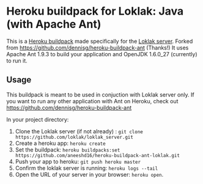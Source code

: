 Heroku buildpack for Loklak: Java (with Apache Ant)
===================================================

This is a [Heroku buildpack](http://devcenter.heroku.com/articles/buildpack) made specifically for the [Loklak server](https://github.com/loklak/loklak_server). Forked from https://github.com/dennisg/heroku-buildpack-ant (Thanks!)
It uses Apache Ant 1.9.3 to build your application and OpenJDK 1.6.0_27 (currently) to run it.

Usage
-----
This buildpack is meant to be used in conjuction with Loklak server only. If you want to run any other application with Ant on Heroku, check out https://github.com/dennisg/heroku-buildpack-ant

In your project directory:
1. Clone the Loklak server (if not already) : `git clone https://github.com/loklak/loklak_server.git`
2. Create a heroku app: `heroku create`
3. Set the buildpack: `heroku buildpacks:set https://github.com/aneeshd16/heroku-buildpack-ant-loklak.git`
4. Push your app to heroku: `git push heroku master`
5. Confirm the loklak server is running: `heroku logs --tail`
6. Open the URL of your server in your browser: `heroku open`.
